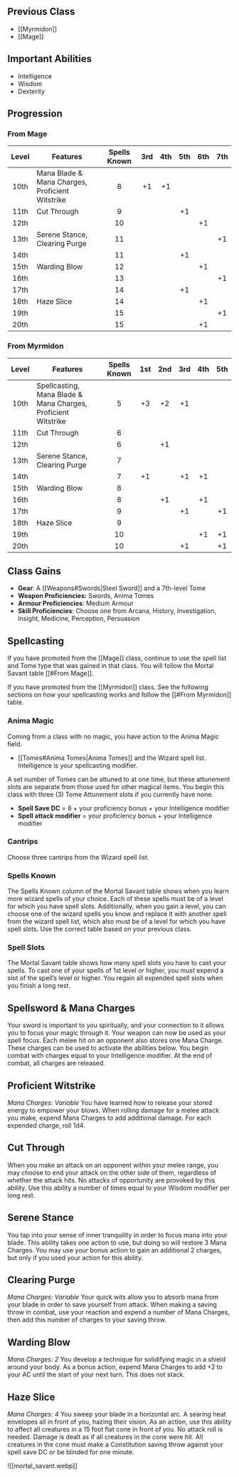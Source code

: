 ## Previous Class
- [[Myrmidon]]
- [[Mage]]
## Important Abilities
- Intelligence
- Wisdom
- Dexterity
## Progression
### From Mage

| Level | Features                                        | Spells Known | 3rd | 4th | 5th | 6th | 7th |
| :---: | ----------------------------------------------- | :----------: | :-: | :-: | :-: | :-: | :-: |
| 10th  | Mana Blade & Mana Charges, Proficient Witstrike |      8       | +1  | +1  |     |     |     |
| 11th  | Cut Through                                     |      9       |     |     | +1  |     |     |
| 12th  |                                                 |      10      |     |     |     | +1  |     |
| 13th  | Serene Stance, Clearing Purge                   |      11      |     |     |     |     | +1  |
| 14th  |                                                 |      11      |     |     | +1  |     |     |
| 15th  | Warding Blow                                    |      12      |     |     |     | +1  |     |
| 16th  |                                                 |      13      |     |     |     |     | +1  |
| 17th  |                                                 |      14      |     |     | +1  |     |     |
| 18th  | Haze Slice                                      |      14      |     |     |     | +1  |     |
| 19th  |                                                 |      15      |     |     |     |     | +1  |
| 20th  |                                                 |      15      |     |     |     | +1  |     |
### From Myrmidon

| Level | Features                                                      | Spells Known | 1st | 2nd | 3rd | 4th | 5th |
| :---: | ------------------------------------------------------------- | :----------: | :-: | :-: | :-: | :-: | :-: |
| 10th  | Spellcasting, Mana Blade & Mana Charges, Proficient Witstrike |      5       | +3  | +2  | +1  |     |     |
| 11th  | Cut Through                                                   |      6       |     |     |     |     |     |
| 12th  |                                                               |      6       |     | +1  |     |     |     |
| 13th  | Serene Stance, Clearing Purge                                 |      7       |     |     |     |     |     |
| 14th  |                                                               |      7       | +1  |     | +1  | +1  |     |
| 15th  | Warding Blow                                                  |      8       |     |     |     |     |     |
| 16th  |                                                               |      8       |     | +1  |     | +1  |     |
| 17th  |                                                               |      9       |     |     | +1  |     | +1  |
| 18th  | Haze Slice                                                    |      9       |     |     |     |     |     |
| 19th  |                                                               |      10      |     |     |     | +1  | +1  |
| 20th  |                                                               |      10      |     |     | +1  |     | +1  |
## Class Gains
- **Gear**: A [[Weapons#Swords|Steel Sword]] and a 7th-level Tome
- **Weapon Proficiencies:** Swords, Anima Tomes
- **Armour Proficiencies**: Medium Armour
- **Skill Proficiencies**: Choose one from Arcana, History, Investigation, Insight, Medicine, Perception, Persuasion
## Spellcasting
If you have promoted from the [[Mage]] class, continue to use the spell list and Tome type that was gained in that class. You will follow the Mortal Savant table [[#From Mage]].

If you have promoted from the [[Myrmidon]] class. See the following sections on how your spellcasting works and follow the [[#From Myrmidon]] table. 
### Anima Magic
Coming from a class with no magic, you have action to the Anima Magic field.

- [[Tomes#Anima Tomes|Anima Tomes]] and the Wizard spell list. Intelligence is your spellcasting modifier.

A set number of Tomes can be attuned to at one time, but these attunement slots are separate from those used for other magical items.
You begin this class with three (3) Tome Attunement slots if you currently have none.

- **Spell Save DC**  =  8 + your proficiency bonus + your Intelligence modifier
- **Spell attack modifier**  =  your proficiency bonus + your Intelligence modifier
### Cantrips
Choose three cantrips from the Wizard spell list.
### Spells Known
The Spells Known column of the Mortal Savant table shows when you learn more wizard spells of your choice. Each of these spells must be of a level for which you have spell slots. 
Additionally, when you gain a level, you can choose one of the wizard spells you know and replace it with another spell from the wizard spell list, which also must be of a level for which you have spell slots.
Use the correct table based on your previous class.
### Spell Slots
The Mortal Savant table shows how many spell slots you have to cast your spells. To cast one of your spells of 1st level or higher, you must expend a slot of the spell’s level or higher. You regain all expended spell slots when you finish a long rest. 
## Spellsword & Mana Charges
Your sword is important to you spiritually, and your connection to it allows you to focus your magic through it. Your weapon can now be used as your spell focus.
Each melee hit on an opponent also stores one Mana Charge. These charges can be used to activate the abilities below. 
You begin combat with charges equal to your Intelligence modifier.
At the end of combat, all charges are released. 
## Proficient Witstrike
*Mana Charges: Variable*
You have learned how to release your stored energy to empower your blows.
When rolling damage for a melee attack you make, expend Mana Charges to add additional damage. For each expended charge, roll 1d4.
## Cut Through
When you make an attack on an opponent within your melee range, you may choose to end your attack on the other side of them, regardless of whether the attack hits. 
No attacks of opportunity are provoked by this ability.
Use this ability a number of times equal to your Wisdom modifier per long rest.
## Serene Stance
You tap into your sense of inner tranquility in order to focus mana into your blade.
This ability takes one action to use, but doing so will restore 3 Mana Charges.
You may use your bonus action to gain an additional 2 charges, but only if you used your action for this ability.
## Clearing Purge
*Mana Charges: Variable*
Your quick wits allow you to absorb mana from your blade in order to save yourself from attack.
When making a saving throw in combat, use your reaction and expend a number of Mana Charges, then add this number of charges to your saving throw.
## Warding Blow
*Mana Charges: 2*
You develop a technique for solidifying magic in a shield around your body.
As a bonus action, expend Mana Charges to add +2 to your AC until the start of your next turn. This does not stack.
## Haze Slice
*Mana Charges: 4*
You sweep your blade in a horizontal arc. A searing heat envelopes all in front of you, hazing their vision.
As an action, use this ability to affect all creatures in a 15 foot flat cone in front of you.
No attack roll is needed. Damage is dealt as if all creatures in the cone were hit.
All creatures in the cone must make a Constitution saving throw against your spell save DC or be blinded for one minute.

![[mortal_savant.webp]]